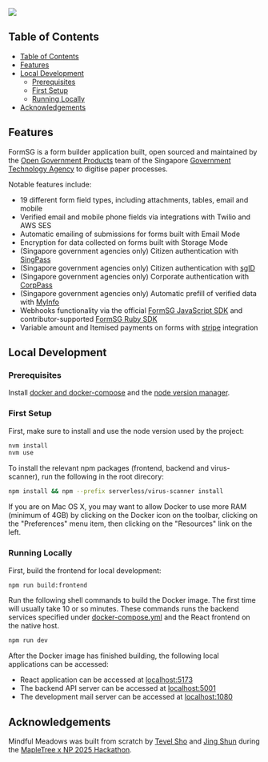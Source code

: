 <p align="left">
  <a href="https://form.gov.sg"><img src="https://file.go.gov.sg/form-logo-background-rmved.png"></a>
</p>

## Table of Contents

- [Table of Contents](#table-of-contents)
- [Features](#features)
- [Local Development](#local-development)
  - [Prerequisites](#prerequisites)
  - [First Setup](#first-setup)
  - [Running Locally](#running-locally)
- [Acknowledgements](#acknowledgements)

## Features

FormSG is a form builder application built, open sourced and maintained by the [Open Government Products](https://open.gov.sg) team of the Singapore [Government Technology Agency](https://tech.gov.sg) to digitise paper processes.

Notable features include:

- 19 different form field types, including attachments, tables, email and mobile
- Verified email and mobile phone fields via integrations with Twilio and AWS SES
- Automatic emailing of submissions for forms built with Email Mode
- Encryption for data collected on forms built with Storage Mode
- (Singapore government agencies only) Citizen authentication with [SingPass](https://www.singpass.gov.sg/singpass/common/aboutus)
- (Singapore government agencies only) Citizen authentication with [sgID](https://www.id.gov.sg/)
- (Singapore government agencies only) Corporate authentication with [CorpPass](https://www.corppass.gov.sg/corppass/common/aboutus)
- (Singapore government agencies only) Automatic prefill of verified data with [MyInfo](https://www.singpass.gov.sg/myinfo/common/aboutus)
- Webhooks functionality via the official [FormSG JavaScript SDK](https://github.com/opengovsg/formsg-sdk) and contributor-supported [FormSG Ruby SDK](https://github.com/opengovsg/formsg-ruby-sdk)
- Variable amount and Itemised payments on forms with [stripe](https://stripe.com) integration

## Local Development 

### Prerequisites

Install [docker and docker-compose](https://docs.docker.com/get-docker/) and the [node version manager](https://github.com/nvm-sh/nvm).

### First Setup

First, make sure to install and use the node version used by the project:

```bash
nvm install
nvm use
```

To install the relevant npm packages (frontend, backend and virus-scanner), run the following in the root direcory:

```bash
npm install && npm --prefix serverless/virus-scanner install
```

If you are on Mac OS X, you may want to allow Docker to use more RAM (minimum of 4GB) by clicking on the Docker icon on the toolbar, clicking on the "Preferences" menu item, then clicking on the "Resources" link on the left.

### Running Locally

First, build the frontend for local development:

```bash
npm run build:frontend
```

Run the following shell commands to build the Docker image. The first time will usually take 10 or so minutes. These commands runs the backend services specified under [docker-compose.yml](docker-compose.yml) and the React frontend on the native host.

```bash
npm run dev
```

After the Docker image has finished building, the following local applications can be accessed:

- React application can be accessed at [localhost:5173](localhost:5173)
- The backend API server can be accessed at [localhost:5001](localhost:5001)
- The development mail server can be accessed at [localhost:1080](localhost:1080)

## Acknowledgements

Mindful Meadows was built from scratch by [Tevel Sho](https://github.com/tevelsho) and [Jing Shun](https://github.com/fisherman-23) during the [MapleTree x NP 2025 Hackathon](https://sites.google.com/view/mapletreexnphack2025/).